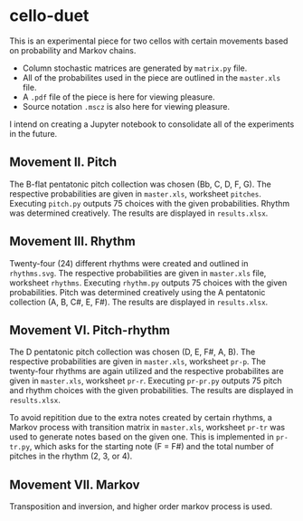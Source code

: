 # cello-duet

This is an experimental piece for two cellos with certain movements based on probability and Markov chains.
* Column stochastic matrices are generated by `matrix.py` file.
* All of the probabilites used in the piece are outlined in the `master.xls` file.
* A `.pdf` file of the piece is here for viewing pleasure.
* Source notation `.mscz` is also here for viewing pleasure.

I intend on creating a Jupyter notebook to consolidate all of the experiments in the future.

## Movement II. Pitch

The B-flat pentatonic pitch collection was chosen (Bb, C, D, F, G). The respective probabilities are given in `master.xls`, worksheet `pitches`. Executing `pitch.py` outputs 75 choices with the given probabilities. Rhythm was determined creatively. The results are displayed in `results.xlsx`. 

## Movement III. Rhythm

Twenty-four (24) different rhythms were created and outlined in `rhythms.svg`. The respective probabilities are given in `master.xls` file, worksheet `rhythms`. Executing `rhythm.py` outputs 75 choices with the given probabilities. Pitch was determined creatively using the A pentatonic collection (A, B, C#, E, F#).  The results are displayed in `results.xlsx`.

## Movement VI. Pitch-rhythm

The D pentatonic pitch collection was chosen (D, E, F#, A, B). The respective probabilities are given in `master.xls`, worksheet `pr-p`.  The twenty-four rhythms are again utilized and the respective probabilites are given in `master.xls`, worksheet `pr-r`. Executing `pr-pr.py` outputs 75 pitch and rhythm choices with the given probabilities. The results are displayed in `results.xlsx`. 

To avoid repitition due to the extra notes created by certain rhythms, a Markov process with transition matrix in `master.xls`, worksheet `pr-tr` was used to generate notes based on the given one. This is implemented in `pr-tr.py`, which asks for the starting note (F = F#) and the total number of pitches in the rhythm (2, 3, or 4).

## Movement VII. Markov

Transposition and inversion, and higher order markov process is used.
